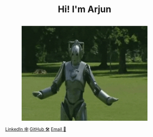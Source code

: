 <div align="center">
  <h1>Hi! I'm Arjun</h1>
  </br>
  <img width="400" src="robot-dancing.gif">
</div>

[LinkedIn 🕸️](https://www.linkedin.com/feed/)
[GitHub 🛠️](https://github.com/arjun-krishna1/arjun-krishna1/edit/main/README.md)
[Email 📧](a68krish@uwaterloo.ca)
